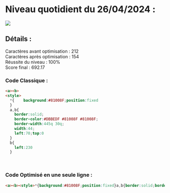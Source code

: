 # Niveau quotidient du 26/04/2024 : 

<img src = "https://firebasestorage.googleapis.com/v0/b/cssbattleapp.appspot.com/o/user%2Fummd3POvEDfFyeFvVdOMG3OOrwE2%2Ftargets%2Ftarget_8cXtNb9.png?alt=media">


<br>

## Détails :

Caractères avant optimisation : 212                    <br>
Caractères après optimisation : 154                    <br>
Réussite du niveau : 100%                              <br>
Score final : 692.17


### Code Classique :  

```html 
<a><b>
<style>
  *{    background:#81008F;position:fixed
  }
  a,b{
    border:solid;
    border-color:#DBBEDF #81008F #81008F;
    border-width:445q 30q;
    width:44;
    left:70;top:0
  }
  b{
    left:230
  }
```

<br>

### Code Optimisé en une seule ligne : 

```html 
<a><b><style>*{background:#81008F;position:fixed}a,b{border:solid;border-color:#DBBEDF#81008F#81008F;border-width:420 28;width:44;left:70;top:0}b{left:230
```